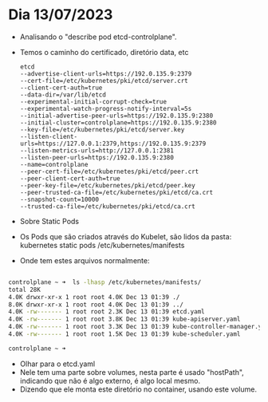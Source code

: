 
# Dia 13/07/2023

- Analisando o "describe pod etcd-controlplane".
- Temos o caminho do certificado, diretório data, etc

      etcd
      --advertise-client-urls=https://192.0.135.9:2379
      --cert-file=/etc/kubernetes/pki/etcd/server.crt
      --client-cert-auth=true
      --data-dir=/var/lib/etcd
      --experimental-initial-corrupt-check=true
      --experimental-watch-progress-notify-interval=5s
      --initial-advertise-peer-urls=https://192.0.135.9:2380
      --initial-cluster=controlplane=https://192.0.135.9:2380
      --key-file=/etc/kubernetes/pki/etcd/server.key
      --listen-client-urls=https://127.0.0.1:2379,https://192.0.135.9:2379
      --listen-metrics-urls=http://127.0.0.1:2381
      --listen-peer-urls=https://192.0.135.9:2380
      --name=controlplane
      --peer-cert-file=/etc/kubernetes/pki/etcd/peer.crt
      --peer-client-cert-auth=true
      --peer-key-file=/etc/kubernetes/pki/etcd/peer.key
      --peer-trusted-ca-file=/etc/kubernetes/pki/etcd/ca.crt
      --snapshot-count=10000
      --trusted-ca-file=/etc/kubernetes/pki/etcd/ca.crt


- Sobre Static Pods
- Os Pods que são criados através do Kubelet, são lidos da pasta:
kubernetes static pods /etc/kubernetes/manifests
- Onde tem estes arquivos normalmente:

~~~~bash

controlplane ~ ➜  ls -lhasp /etc/kubernetes/manifests/
total 28K
4.0K drwxr-xr-x 1 root root 4.0K Dec 13 01:39 ./
8.0K drwxr-xr-x 1 root root 4.0K Dec 13 01:39 ../
4.0K -rw------- 1 root root 2.3K Dec 13 01:39 etcd.yaml
4.0K -rw------- 1 root root 3.8K Dec 13 01:39 kube-apiserver.yaml
4.0K -rw------- 1 root root 3.3K Dec 13 01:39 kube-controller-manager.yaml
4.0K -rw------- 1 root root 1.5K Dec 13 01:39 kube-scheduler.yaml

controlplane ~ ➜  

~~~~



- Olhar para o etcd.yaml
- Nele tem uma parte sobre volumes, nesta parte é usado "hostPath", indicando que não é algo externo, é algo local mesmo.
- Dizendo que ele monta este diretório no container, usando este volume.

